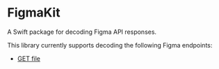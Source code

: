# FigmaKit

A Swift package for decoding Figma API responses.

This library currently supports decoding the following Figma endpoints:

- [GET file](https://www.figma.com/developers/api#files-endpoints)
